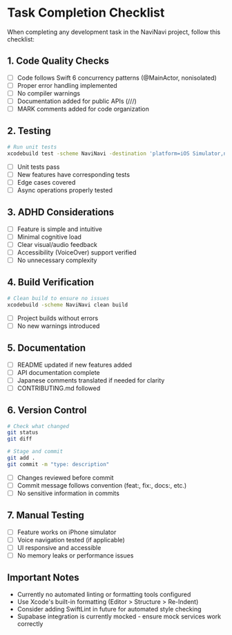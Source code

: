 # Task Completion Checklist

When completing any development task in the NaviNavi project, follow this checklist:

## 1. Code Quality Checks
- [ ] Code follows Swift 6 concurrency patterns (@MainActor, nonisolated)
- [ ] Proper error handling implemented
- [ ] No compiler warnings
- [ ] Documentation added for public APIs (///)
- [ ] MARK comments added for code organization

## 2. Testing
```bash
# Run unit tests
xcodebuild test -scheme NaviNavi -destination 'platform=iOS Simulator,name=iPhone 15'
```
- [ ] Unit tests pass
- [ ] New features have corresponding tests
- [ ] Edge cases covered
- [ ] Async operations properly tested

## 3. ADHD Considerations
- [ ] Feature is simple and intuitive
- [ ] Minimal cognitive load
- [ ] Clear visual/audio feedback
- [ ] Accessibility (VoiceOver) support verified
- [ ] No unnecessary complexity

## 4. Build Verification
```bash
# Clean build to ensure no issues
xcodebuild -scheme NaviNavi clean build
```
- [ ] Project builds without errors
- [ ] No new warnings introduced

## 5. Documentation
- [ ] README updated if new features added
- [ ] API documentation complete
- [ ] Japanese comments translated if needed for clarity
- [ ] CONTRIBUTING.md followed

## 6. Version Control
```bash
# Check what changed
git status
git diff

# Stage and commit
git add .
git commit -m "type: description"
```
- [ ] Changes reviewed before commit
- [ ] Commit message follows convention (feat:, fix:, docs:, etc.)
- [ ] No sensitive information in commits

## 7. Manual Testing
- [ ] Feature works on iPhone simulator
- [ ] Voice navigation tested (if applicable)
- [ ] UI responsive and accessible
- [ ] No memory leaks or performance issues

## Important Notes
- Currently no automated linting or formatting tools configured
- Use Xcode's built-in formatting (Editor > Structure > Re-Indent)
- Consider adding SwiftLint in future for automated style checking
- Supabase integration is currently mocked - ensure mock services work correctly